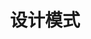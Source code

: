 ---
layout: page
title: 设计模式
description: 如果说算法是九阳神功，那设计模式应该就是独孤九剑吧😃
permalink: /design-pattern.html
banner: /images/page/design-pattern.png
search: true
qrcode: true
---
